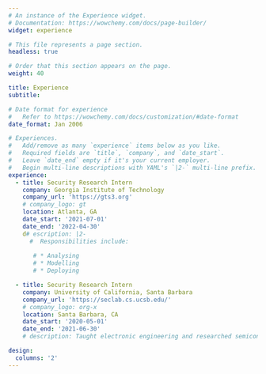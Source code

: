 ```yaml
---
# An instance of the Experience widget.
# Documentation: https://wowchemy.com/docs/page-builder/
widget: experience

# This file represents a page section.
headless: true

# Order that this section appears on the page.
weight: 40

title: Experience
subtitle:

# Date format for experience
#   Refer to https://wowchemy.com/docs/customization/#date-format
date_format: Jan 2006

# Experiences.
#   Add/remove as many `experience` items below as you like.
#   Required fields are `title`, `company`, and `date_start`.
#   Leave `date_end` empty if it's your current employer.
#   Begin multi-line descriptions with YAML's `|2-` multi-line prefix.
experience:
  - title: Security Research Intern
    company: Georgia Institute of Technology
    company_url: 'https://gts3.org'
    # company_logo: gt
    location: Atlanta, GA
    date_start: '2021-07-01'
    date_end: '2022-04-30'
    d# escription: |2-
      #  Responsibilities include:
        
       # * Analysing
       # * Modelling
       # * Deploying

  - title: Security Research Intern
    company: University of California, Santa Barbara
    company_url: 'https://seclab.cs.ucsb.edu/'
    # company_logo: org-x
    location: Santa Barbara, CA
    date_start: '2020-05-01'
    date_end: '2021-06-30'
    # description: Taught electronic engineering and researched semiconductor physics.

design:
  columns: '2'
---
```

